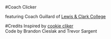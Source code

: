 #Coach Clicker

featuring Coach Guillard of [Lewis & Clark College](http://www.lclark.edu)

#Credits
Inspired by [cookie cliker](http://orteil.dashnet.org/cookieclicker/)   
Code by Brandon Cieslak and Trevor Sargent
